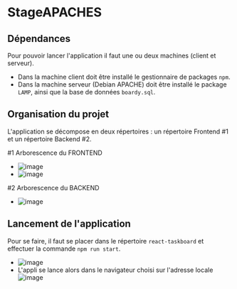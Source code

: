 # StageAPACHES

## Dépendances

Pour pouvoir lancer l'application il faut une ou deux machines (client et serveur).
- Dans la machine client doit être installé le gestionnaire de packages `npm`.
- Dans la machine serveur (Debian APACHE) doit être installé le package `LAMP`, ainsi que la base de données `boardy.sql`.

## Organisation du projet

L'application se décompose en deux répertoires : un répertoire Frontend #1 et un répertoire Backend #2.

#1 Arborescence du FRONTEND
- ![image](https://user-images.githubusercontent.com/71394086/131319346-57525d6e-babb-40af-8ced-433bc7f4029c.png)
- ![image](https://user-images.githubusercontent.com/71394086/131320029-75dcc3ca-3373-4ec8-885a-f55a7fe9e24b.png)

#2 Arborescence du BACKEND
- ![image](https://user-images.githubusercontent.com/71394086/131320162-43f29dfc-7b0e-4667-bc86-27eec759b969.png)

## Lancement de l'application

Pour se faire, il faut se placer dans le répertoire `react-taskboard` et effectuer la commande `npm run start`.
- ![image](https://user-images.githubusercontent.com/71394086/131320934-c8b1ddd6-bde4-4d24-b594-1fa97088e528.png)
- L'appli se lance alors dans le navigateur choisi sur l'adresse locale ![image](https://user-images.githubusercontent.com/71394086/131321976-f102be4c-7c67-41b6-9a21-8f0bfba525ce.png)


